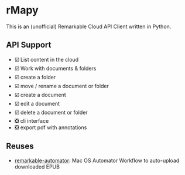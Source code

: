 # rMapy
This is an (unofficial) Remarkable Cloud API Client written in Python.


## API Support

* ☑️ List content in the cloud
* ☑️ Work with documents & folders
* ☑️ create a folder
* ☑️ move / rename a document or folder
* ☑️ create a document
* ☑️ edit a document
* ☑️ delete a document or folder
* ❎ cli interface
* ❎ export pdf with annotations

## Reuses

- [remarkable-automator](https://github.com/adipasquale/remarkable-automator/): Mac OS Automator Workflow to auto-upload downloaded EPUB
